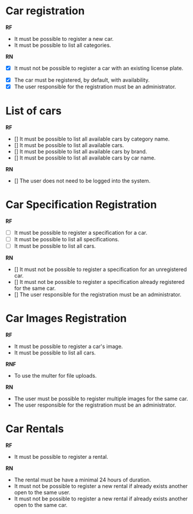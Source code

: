 # Car registration

**RF**
- It must be possible to register a new car.
- It must be possible to list all categories.

**RN**
- [x] It must not be possible to register a car with an existing license plate.
<!-- - It must not be possible to change the license plate of a car already registered. -->
- [x] The car must be registered, by default, with availability.
- [x] The user responsible for the registration must be an administrator.

# List of cars

**RF**
- [] It must be possible to list all available cars by category name.
- [] It must be possible to list all available cars.
- [] It must be possible to list all available cars by brand.
- [] It must be possible to list all available cars by car name.

**RN**
- [] The user does not need to be logged into the system.

# Car Specification Registration

**RF**
- [ ] It must be possible to register a specification for a car.
- [ ] It must be possible to list all specifications.
- [ ] It must be possible to list all cars.

**RN**
- [] It must not be possible to register a specification for an unregistered car.
- [] It must not be possible to register a specification already registered for the same car.
- [] The user responsible for the registration must be an administrator.

# Car Images Registration

**RF**
- It must be possible to register a car's image.
- It must be possible to list all cars.

**RNF**
- To use the multer for file uploads.

**RN**
- The user must be possible to register multiple images for the same car.
- The user responsible for the registration must be an administrator.

# Car Rentals

**RF**
- It must be possible to register a rental.

**RN**

- The rental must be have a minimal 24 hours of duration.
- It must not be possible to register a new rental if already exists another open to the same user.
- It must not be possible to register a new rental if already exists another open to the same car.
